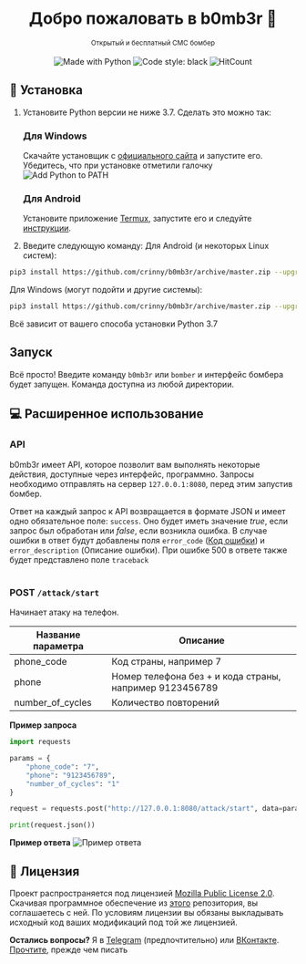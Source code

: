 <h1 align="center">Добро пожаловать в b0mb3r 👋</h1>
<p align="center">
    <sub>Открытый и бесплатный СМС бомбер</sub>
    <br /><br />
    <img alt="Made with Python" src="https://img.shields.io/badge/Made%20with-Python-%23FFD242?logo=python&logoColor=white"></img>
    <img alt="Code style: black" src="https://img.shields.io/badge/code%20style-black-000000.svg"></img>
    <img alt="HitCount" src="http://hits.dwyl.io/crinny/b0mb3r.svg"></img>
</p>

## 🚀 Установка
1. Установите Python версии не ниже 3.7. Сделать это можно так:
    ### Для Windows
    Скачайте установщик с [официального сайта](https://www.python.org/downloads/) и запустите его. Убедитесь, что при установке отметили галочку ![Add Python to PATH](https://user-images.githubusercontent.com/42045258/69171091-557d2780-0b0c-11ea-8adf-7f819357f041.png)
    ### Для Android
    Установите приложение [Termux](https://play.google.com/store/apps/details?id=com.termux), запустите его и следуйте [инструкции](https://wiki.termux.com/wiki/Python).

2. Введите следующую команду:
Для Android (и некоторых Linux систем):
```sh
pip3 install https://github.com/crinny/b0mb3r/archive/master.zip --upgrade
```
Для Windows (могут подойти и другие системы):
```sh
pip3 install https://github.com/crinny/b0mb3r/archive/master.zip --upgrade
```
Всё зависит от вашего способа установки Python 3.7

## Запуск
Всё просто! Введите команду `b0mb3r` или `bomber` и интерфейс бомбера будет запущен. Команда доступна из любой директории.

## 💻 Расширенное использование
### API
b0mb3r имеет API, которое позволит вам выполнять некоторые действия, доступные через интерфейс, программно. Запросы необходимо отправлять на сервер `127.0.0.1:8080`, перед этим запустив бомбер.

Ответ на каждый запрос к API возвращается в формате JSON и имеет одно обязательное поле: `success`. Оно будет иметь значение _true_, если запрос был обработан или _false_, если возникла ошибка. В случае ошибки в ответ будут добавлены поля `error_code` ([Код ошибки](https://ru.wikipedia.org/wiki/%D0%A1%D0%BF%D0%B8%D1%81%D0%BE%D0%BA_%D0%BA%D0%BE%D0%B4%D0%BE%D0%B2_%D1%81%D0%BE%D1%81%D1%82%D0%BE%D1%8F%D0%BD%D0%B8%D1%8F_HTTP)) и `error_description` (Описание ошибки). При ошибке 500 в ответе также будет представлено поле `traceback`
<h1></h1>

### POST `/attack/start`
Начинает атаку на телефон.

| Название параметра | Описание                                                |
|--------------------|---------------------------------------------------------|
| phone_code         | Код страны, например 7                                  |
| phone              | Номер телефона без + и кода страны, например 9123456789 |
| number_of_cycles   | Количество повторений                                   |

**Пример запроса**

```python
import requests

params = {
    "phone_code": "7",
    "phone": "9123456789",
    "number_of_cycles": "1"
}

request = requests.post("http://127.0.0.1:8080/attack/start", data=params)

print(request.json())
```

**Пример ответа**
<img alt="Пример ответа" src="https://user-images.githubusercontent.com/42045258/70137798-da854680-169f-11ea-8133-2f37631292af.png"></img>

## 📝 Лицензия
<!--- Не надо это удалять, пожалуйста 😐  -->
Проект распространяется под лицензией [Mozilla Public License 2.0](https://github.com/crinny/b0mb3r/blob/master/LICENSE). Скачивая программное обеспечение из [этого](https://github.com/crinny/b0mb3r) репозитория, вы соглашаетесь с ней. По условиям лицензии вы обязаны выкладывать исходный код ваших модификаций под той же лицензией.

**Остались вопросы?** Я в [Telegram](https://t.me/crinny) (предпочтительно) или [ВКонтакте](https://vk.me/crinnyx). [Прочтите](http://neprivet.ru/), прежде чем писать
